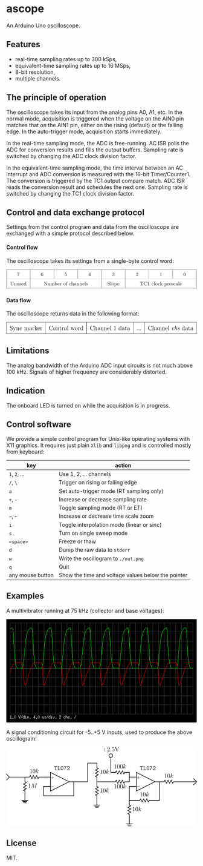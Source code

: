 # ascope
An Arduino Uno oscilloscope.

## Features
* real-time sampling rates up to 300 kSps,
* equivalent-time sampling rates up to 16 MSps,
* 8-bit resolution,
* multiple channels.

## The principle of operation
The oscilloscope takes its input from the analog pins A0, A1, etc. In
the normal mode, acquisition is triggered when the voltage on the AIN0
pin matches that on the AIN1 pin, either on the rising (default) or the
falling edge. In the auto-trigger mode, acquisition starts immediately.

In the real-time sampling mode, the ADC is free-running. AC ISR polls
the ADC for conversion results and fills the output buffers. Sampling
rate is switched by changing the ADC clock division factor.

In the equivalent-time sampling mode, the time interval between an AC
interrupt and ADC conversion is measured with the 16-bit Timer/Counter1.
The conversion is triggered by the TC1 output compare match. ADC ISR
reads the conversion result and schedules the next one. Sampling rate is
switched by changing the TC1 clock division factor.

## Control and data exchange protocol
Settings from the control program and data from the oscilloscope are
exchanged with a simple protocol described below.

#### Control flow
The oscilloscope takes its settings from a single-byte control word:

![](docs/cw.svg)

#### Data flow
The oscilloscope returns data in the following format:

![](docs/data.svg)

## Limitations
The analog bandwidth of the Arduino ADC input circuits is not much above
100 kHz. Signals of higher frequency are considerably distorted.

## Indication
The onboard LED is turned on while the acquisition is in progress.

## Control software
We provide a simple control program for Unix-like operating systems with
X11 graphics. It requires just plain `Xlib` and `libpng` and is
controlled mostly from keyboard:

key               | action
------------------|-------
`1`, `2`, ...     | Use 1, 2, ... channels
`/`, `\`          | Trigger on rising or falling edge
`a`               | Set auto-trigger mode (RT sampling only)
`+`, `-`          | Increase or decrease sampling rate
`m`               | Toggle sampling mode (RT or ET)
`→`, `←`          | Increase or decrease time scale zoom
`i`               | Toggle interpolation mode (linear or sinc)
`s`               | Turn on single sweep mode
`<space>`         | Freeze or thaw
`d`               | Dump the raw data to `stderr`
`w`               | Write the oscillogram to `./out.png`
`q`               | Quit
any mouse button  | Show the time and voltage values below the pointer

## Examples
A multivibrator running at 75 kHz (collector and base voltages):

![](docs/out.png)

A signal conditioning circuit for -5..+5 V inputs, used to produce
the above oscillogram:

![](docs/cond.svg)

## License
MIT.
